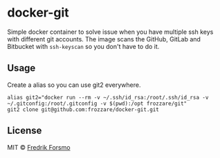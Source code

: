 # docker-git

Simple docker container to solve issue when you have multiple ssh keys with different git accounts. The image scans the GitHub, GitLab and Bitbucket with `ssh-keyscan` so you don't have to do it.

## Usage

Create a alias so you can use git2 everywhere. 

```
alias git2="docker run --rm -v ~/.ssh/id_rsa:/root/.ssh/id_rsa -v ~/.gitconfig:/root/.gitconfig -v $(pwd):/opt frozzare/git"
git2 clone git@github.com:frozzare/docker-git.git
```

## License

MIT © [Fredrik Forsmo](https://github.com/frozzare)
